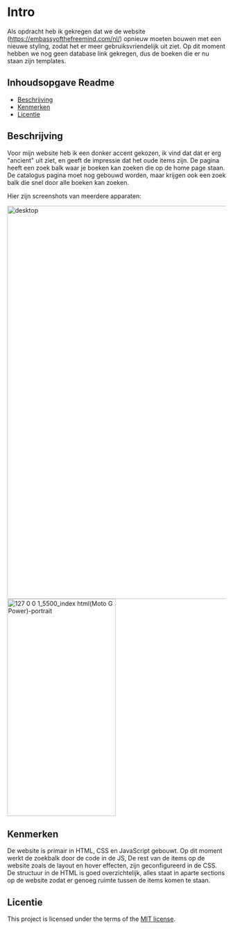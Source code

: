 # Intro

Als opdracht heb ik gekregen dat we de website (https://embassyofthefreemind.com/nl/) opnieuw moeten bouwen met een nieuwe styling, zodat het er meer gebruiksvriendelijk uit ziet. Op dit moment hebben we nog geen database link gekregen, dus de boeken die er nu staan zijn templates.


## Inhoudsopgave Readme

  * [Beschrijving](#beschrijving)
  * [Kenmerken](#kenmerken)
  * [Licentie](#licentie)

## Beschrijving
Voor mijn website heb ik een donker accent gekozen, ik vind dat dat er erg "ancient" uit ziet, en geeft de impressie dat het oude items zijn. De pagina heeft een zoek balk waar je boeken kan zoeken die op de home page staan. De catalogus pagina moet nog gebouwd worden, maar krijgen ook een zoek balk die snel door alle boeken kan zoeken.

Hier zijn screenshots van meerdere apparaten:

<img width="1918" height="905" alt="desktop" src="https://github.com/user-attachments/assets/5daddcaa-d3d0-4600-a010-550d7ee1fe0c" />

<img width="250" height="500" alt="127 0 0 1_5500_index html(Moto G Power)-portrait" src="https://github.com/user-attachments/assets/9eb9eb80-a6ef-4c95-8cfb-9ccc5d652afc" />

## Kenmerken
<!-- Bij Kenmerken staat welke technieken zijn gebruikt en hoe. Wat is de HTML structuur? Wat zijn de belangrijkste dingen in CSS? Wat is er met Javascript gedaan en hoe? Misschien heb je een framwork of library gebruikt? -->
De website is primair in HTML, CSS en JavaScript gebouwt. Op dit moment werkt de zoekbalk door de code in de JS, De rest van de items op de website zoals de layout en hover effecten, zijn geconfigureerd in de CSS. De structuur in de HTML is goed overzichtelijk, alles staat in aparte sections op de website zodat er genoeg ruimte tussen de items komen te staan.


## Licentie

This project is licensed under the terms of the [MIT license](./LICENSE).
